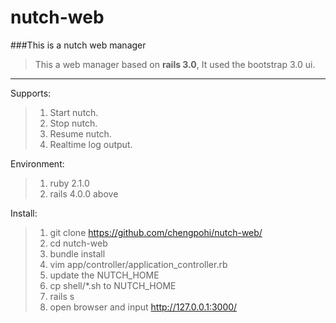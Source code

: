 nutch-web
=========

###This is a nutch web manager
> This a web manager based on **rails 3.0**, It used the bootstrap 3.0 ui.

---------------------------------------
Supports:
> 1. Start nutch.
> 2. Stop nutch.
> 3. Resume nutch.
> 4. Realtime log output.

Environment:
> 1. ruby 2.1.0 
> 2. rails 4.0.0 above

Install:
> 1. git clone https://github.com/chengpohi/nutch-web/
> 2. cd nutch-web
> 3. bundle install
> 4. vim app/controller/application_controller.rb
> 5. update the NUTCH_HOME
> 6. cp shell/*.sh to NUTCH_HOME
> 7. rails s
> 8. open browser and input http://127.0.0.1:3000/

